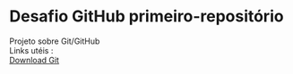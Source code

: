 # Desafio GitHub primeiro-repositório <br/>
Projeto sobre Git/GitHub<br/>
  Links utéis :<br/>
  [Download Git](https://git-scm.com/downloads)
  
